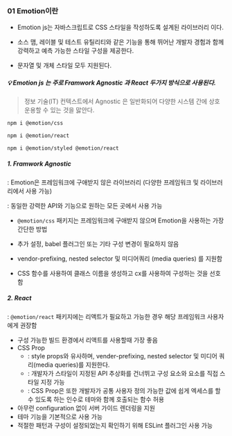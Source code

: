 ### 01 Emotion이란

* Emotion js는 자바스크립트로 CSS 스타일을 작성하도록 설계된 라이브러리 이다. 

* 소스 맴, 레이블 및 테스트 유틸리티와 같은 기능을 통해 뛰어난 개발자 경험과 함께 강력하고 예측 가능한 스타일 구성을 제공한다. 

* 문자열 및 개체 스타일 모두 지원된다.

##### 💡 Emotion js 는 주로 Framwork Agnostic 과 React 두가지 방식으로 사용된다.

> 정보 기술(IT) 컨텍스트에서 Agnostic 은 일반화되어 다양한 시스템 간에 상호 운용할 수 있는 것을 맗안다. 



```bash
npm i @emotion/css
```

```bash
npm i @emotion/react
```

```bash
npm i @emotion/styled @emotion/react
```



##### 1. Framwork Agnostic

: Emotion은 프레임워크에 구애받지 않은 라이브러리 (다양한 프레임워크 및 라이브러리에서 사용 가능)

: 동일한 강력한 API와 기능으로 원하는 모든 곳에서 사용 가능 

* `@emotion/css` 패키지는 프레임워크에 구애받지 않으며 Emotion을 사용하는 가장 간단한 방법 
* 추가 설정, babel 플러그인 또는 기타 구성 변경이 필요하지 않음 

* vendor-prefixing, nested selector 및 미디어쿼리 (media queries) 를 지원함 
* CSS 함수를 사용하여 클래스 이름을 생성하고 cx를 사용하여 구성하는 것을 선호함



##### 2. React

: `@emotion/react` 패키지에는 리액트가 필요하고 가능한 경우 해당 프레임워크 사용자에게 권장함

* 구성 가능한 빌드 환경에서 리액트를 사용할때 가장 좋음 
* CSS Prop 
  * : style props와 유사하며, vender-prefixing, nested selector 및 미디어 쿼리(media queries)를 지원한다.
  * : 개발자가 스타일이 지정된 API 추상화를 건너뛰고 구성 요소와 요소를 직접 스타일 지정 가능 
  * : CSS Prop은 또한 개발자가 공통 사용자 정의 가능한 값에 쉽게 엑세스를 할 수 있도록 하는 인수로 테마와 함께 호출되는 함수 허용
* 아무런 configuration 없이 서버 가이드 렌더링을 지원
* 테마 기능을 기본적으로 사용 가능 
* 적절한 패턴과 구성이 설정되었는지 확인하기 위해 ESLint 플러그인 사용 가능 


